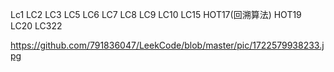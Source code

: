 Lc1 LC2 LC3 LC5 LC6 LC7 LC8 LC9 LC10 LC15 HOT17(回溯算法) HOT19 LC20 LC322

https://github.com/791836047/LeekCode/blob/master/pic/1722579938233.jpg
